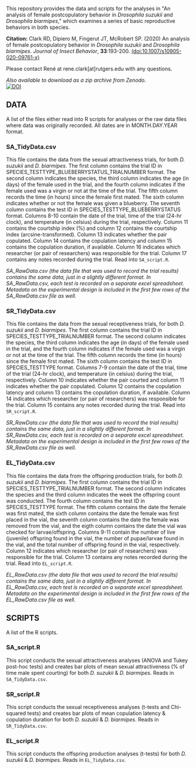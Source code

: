 This repository provides the data and scripts for the analyses in "An analysis of female postcopulatory behavior in *Drosophila suzukii* and *Drosophila biarmipes*," which examines a series of basic reproductive behaviors in both species.

**Citation:** Clark RD, Dipiero M, Fingerut JT, McRobert SP. (2020) An analysis of female postcopulatory behavior in *Drosophila suzukii* and *Drosophila biarmipes*. *Journal of Insect Behavior*, **33**:193-200. [(doi:10.1007/s10905-020-09761-x)](https://link.springer.com/article/10.1007%2Fs10905-020-09761-x)

Please contact René at rene.clark[at]rutgers.edu with any questions.

*Also available to download as a zip archive from Zenodo.*  
[![DOI](https://zenodo.org/badge/372948175.svg)](https://zenodo.org/badge/latestdoi/372948175)

## **DATA**

A list of the files either read into R scripts for analyses or the raw data files where data was originally recorded. All dates are in MONTH.DAY.YEAR format.

### **SA_TidyData.csv**  
This file contains the data from the sexual attractiveness trials, for both *D. suzukii* and *D. biarmipes*. The first column contains the trial ID in SPECIES_TESTTYPE_BLUEBERRYSTATUS_TRIALNUMBER format. The second column indicates the species, the third column indicates the age (in days) of the female used in the trial, and the fourth column indicates if the female used was a virgin or not at the time of the trial. The fifth column records the time (in hours) since the female first mated. The sixth column indicates whether or not the female was given a blueberry. The seventh column contains the test ID in SPECIES_TESTTYPE_BLUEBERRYSTATUS format. Columns 8-10 contain the date of the trial, time of the trial (24-hr clock), and temperature (in celsius) during the trial, respectively. Column 11 contains the courtship index (%) and column 12 contains the courtship index (arcsine-transformed). Column 13 indicates whether the pair copulated. Column 14 contains the copulation latency and column 15 contains the copulation duration, if available. Column 16 indicates which researcher (or pair of researchers) was responsible for the trial. Column 17 contains any notes recorded during the trial. Read into `SA_script.R`.  

*SA_RawData.csv (the data file that was used to record the trial results) contains the same data, just in a slightly different format. In SA_RawData.csv, each test is recorded on a separate excel spreadsheet. Metadata on the experimental design is included in the first few rows of the SA_RawData.csv file as well.*

### **SR_TidyData.csv**
This file contains the data from the sexual receptiveness trials, for both *D. suzukii* and *D. biarmipes*. The first column contains the trial ID in SPECIES_TESTTYPE_TRIALNUMBER format. The second column indicates the species, the third column indicates the age (in days) of the female used in the trial, and the fourth column indicates if the female used was a virgin or not at the time of the trial. The fifth column records the time (in hours) since the female first mated. The sixth column contains the test ID in SPECIES_TESTTYPE format. Columns 7-9 contain the date of the trial, time of the trial (24-hr clock), and temperature (in celsius) during the trial, respectively. Column 10 indicates whether the pair courted and column 11 indicates whether the pair copulated. Column 12 contains the copulation latency and column 13 contains the copulation duration, if available. Column 14 indicates which researcher (or pair of researchers) was responsible for the trial. Column 15 contains any notes recorded during the trial. Read into `SR_script.R`.  

*SR_RawData.csv (the data file that was used to record the trial results) contains the same data, just in a slightly different format. In SR_RawData.csv, each test is recorded on a separate excel spreadsheet. Metadata on the experimental design is included in the first few rows of the SR_RawData.csv file as well.*

### **EL_TidyData.csv**
This file contains the data from the offspring production trials, for both *D. suzukii* and *D. biarmipes*. The first column contains the trial ID in SPECIES_TESTTYPE_TRIALNUMBER format. The second column indicates the species and the third column indicates the week the offspring count was conducted. The fourth column contains the test ID in SPECIES_TESTTYPE format. The fifth column contains the date the female was first mated, the sixth column contains the date the female was first placed in the vial, the seventh column contains the date the female was removed from the vial, and the eigth column contains the date the vial was checked for larvae/offspring. Columns 9-11 contain the number of live (juvenile) offspring found in the vial, the number of pupae/larvae found in the vial, and the total number of offspring found in the vial, respectively. Column 12 indicates which researcher (or pair of researchers) was responsible for the trial. Column 13 contains any notes recorded during the trial. Read into `EL_script.R`.  

*EL_RawData.csv (the data file that was used to record the trial results) contains the same data, just in a slightly different format. In EL_RawData.csv, each test is recorded on a separate excel spreadsheet. Metadata on the experimental design is included in the first few rows of the EL_RawData.csv file as well.*

## **SCRIPTS**

A list of the R scripts.

### **SA_script.R**
This script conducts the sexual attractiveness analyses (ANOVA and Tukey post-hoc tests) and creates bar plots of mean sexual attractiveness (% of time male spent courting) for both *D. suzukii* & *D. biarmipes*. Reads in `SA_TidyData.csv`.

### **SR_script.R**
This script conducts the sexual receptiveness analyses (t-tests and Chi-squared tests) and creates bar plots of mean copulation latency & copulation duration for both *D. suzukii* & *D. biarmipes*. Reads in `SR_TidyData.csv`.

### **EL_script.R**
This script conducts the offspring production analyses (t-tests) for both *D. suzukii* & *D. biarmipes*. Reads in `EL_TidyData.csv`.
